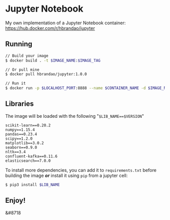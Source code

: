 # Jupyter Notebook
My own implementation of a Jupyter Notebook container: https://hub.docker.com/r/hbrandao/jupyter

## Running

```bash
// Build your image
$ docker build . -t $IMAGE_NAME:$IMAGE_TAG

// Or pull mine
$ docker pull hbrandao/jupyter:1.0.0

// Run it
$ docker run -p $LOCALHOST_PORT:8888 --name $CONTAINER_NAME -d $IMAGE_NAME:$IMAGE_TAG
```

## Libraries

The image will be loaded with the following "```$LIB_NAME==$VERSION```"

    scikit-learn==0.20.2
    numpy==1.15.4
    pandas==0.23.4
    scipy==1.2.0
    matplotlib==3.0.2
    seaborn==0.9.0
    nltk==3.4
    confluent-kafka==0.11.6
    elasticsearch==7.0.0

To install more dependencies, you can add it to ```requirements.txt``` before building the image ***or*** install it using ```pip``` from a jupyter cell:

```bash
$ pip3 install $LIB_NAME
```

## Enjoy!
&#8718